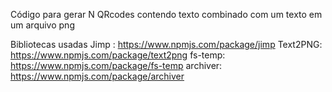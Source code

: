 Código para gerar N QRcodes contendo texto combinado com um texto em um arquivo png

Bibliotecas usadas
Jimp : https://www.npmjs.com/package/jimp
Text2PNG: https://www.npmjs.com/package/text2png
fs-temp: https://www.npmjs.com/package/fs-temp
archiver: https://www.npmjs.com/package/archiver
